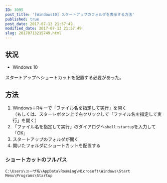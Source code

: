 ```yaml
---
ID: 3095
post_title: '[Windows10] スタートアップのフォルダを表示する方法'
published: true
post_date: 2017-07-13 21:57:49
modified_date: 2017-07-13 21:57:49
slug: 20170713215749.html
---
```

<h2>状況</h2>
<ul>
<li>Windows 10</li>
</ul>
<p>スタートアップへショートカットを配置する必要があった。</p>
<h2>方法</h2>
<ol>
<li>Windows＋Rキーで「ファイル名を指定して実行」を開く<br />
（もしくは、スタートボタン上で右クリックして「ファイル名を指定して実行」を開く）</li>
<li>「ファイル名を指定して実行」のダイアログへ<code>shell:startup</code>を入力して「OK」</li>
<li>スタートアップのフォルダが開く</li>
<li>開いたフォルダにショートカットを配置する</li>
</ol>
<h3>ショートカットのフルパス</h3>
<pre><code>C:\Users\ユーザ名\AppData\Roaming\Microsoft\Windows\Start Menu\Programs\Startup
</code></pre>